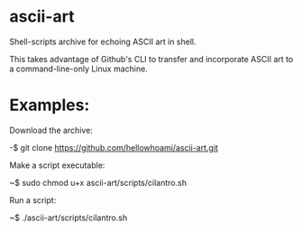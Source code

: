 # ascii-art
Shell-scripts archive for echoing ASCII art in shell.

This takes advantage of Github's CLI to transfer and incorporate ASCII art to a command-line-only Linux machine.

# Examples:

Download the archive:

-$ git clone https://github.com/hellowhoami/ascii-art.git

Make a script executable:

~$ sudo chmod u+x ascii-art/scripts/cilantro.sh

Run a script:

~$ ./ascii-art/scripts/cilantro.sh

